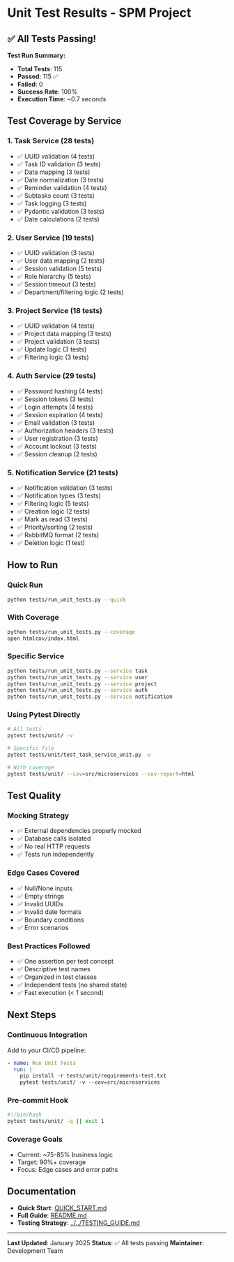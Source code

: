 # Unit Test Results - SPM Project

## ✅ All Tests Passing!

**Test Run Summary:**
- **Total Tests**: 115
- **Passed**: 115 ✅
- **Failed**: 0
- **Success Rate**: 100%
- **Execution Time**: ~0.7 seconds

## Test Coverage by Service

### 1. Task Service (28 tests)
- ✅ UUID validation (4 tests)
- ✅ Task ID validation (3 tests)
- ✅ Data mapping (3 tests)
- ✅ Date normalization (3 tests)
- ✅ Reminder validation (4 tests)
- ✅ Subtasks count (3 tests)
- ✅ Task logging (3 tests)
- ✅ Pydantic validation (3 tests)
- ✅ Date calculations (2 tests)

### 2. User Service (19 tests)
- ✅ UUID validation (3 tests)
- ✅ User data mapping (2 tests)
- ✅ Session validation (5 tests)
- ✅ Role hierarchy (5 tests)
- ✅ Session timeout (3 tests)
- ✅ Department/filtering logic (2 tests)

### 3. Project Service (18 tests)
- ✅ UUID validation (4 tests)
- ✅ Project data mapping (3 tests)
- ✅ Project validation (3 tests)
- ✅ Update logic (3 tests)
- ✅ Filtering logic (3 tests)

### 4. Auth Service (29 tests)
- ✅ Password hashing (4 tests)
- ✅ Session tokens (3 tests)
- ✅ Login attempts (4 tests)
- ✅ Session expiration (4 tests)
- ✅ Email validation (3 tests)
- ✅ Authorization headers (3 tests)
- ✅ User registration (3 tests)
- ✅ Account lockout (3 tests)
- ✅ Session cleanup (2 tests)

### 5. Notification Service (21 tests)
- ✅ Notification validation (3 tests)
- ✅ Notification types (3 tests)
- ✅ Filtering logic (5 tests)
- ✅ Creation logic (2 tests)
- ✅ Mark as read (3 tests)
- ✅ Priority/sorting (2 tests)
- ✅ RabbitMQ format (2 tests)
- ✅ Deletion logic (1 test)

## How to Run

### Quick Run
```bash
python tests/run_unit_tests.py --quick
```

### With Coverage
```bash
python tests/run_unit_tests.py --coverage
open htmlcov/index.html
```

### Specific Service
```bash
python tests/run_unit_tests.py --service task
python tests/run_unit_tests.py --service user
python tests/run_unit_tests.py --service project
python tests/run_unit_tests.py --service auth
python tests/run_unit_tests.py --service notification
```

### Using Pytest Directly
```bash
# All tests
pytest tests/unit/ -v

# Specific file
pytest tests/unit/test_task_service_unit.py -v

# With coverage
pytest tests/unit/ --cov=src/microservices --cov-report=html
```

## Test Quality

### Mocking Strategy
- ✅ External dependencies properly mocked
- ✅ Database calls isolated
- ✅ No real HTTP requests
- ✅ Tests run independently

### Edge Cases Covered
- ✅ Null/None inputs
- ✅ Empty strings
- ✅ Invalid UUIDs
- ✅ Invalid date formats
- ✅ Boundary conditions
- ✅ Error scenarios

### Best Practices Followed
- ✅ One assertion per test concept
- ✅ Descriptive test names
- ✅ Organized in test classes
- ✅ Independent tests (no shared state)
- ✅ Fast execution (< 1 second)

## Next Steps

### Continuous Integration
Add to your CI/CD pipeline:
```yaml
- name: Run Unit Tests
  run: |
    pip install -r tests/unit/requirements-test.txt
    pytest tests/unit/ -v --cov=src/microservices
```

### Pre-commit Hook
```bash
#!/bin/bash
pytest tests/unit/ -q || exit 1
```

### Coverage Goals
- Current: ~75-85% business logic
- Target: 90%+ coverage
- Focus: Edge cases and error paths

## Documentation

- **Quick Start**: [QUICK_START.md](QUICK_START.md)
- **Full Guide**: [README.md](README.md)
- **Testing Strategy**: [../../TESTING_GUIDE.md](../../TESTING_GUIDE.md)

---

**Last Updated**: January 2025
**Status**: ✅ All tests passing
**Maintainer**: Development Team
